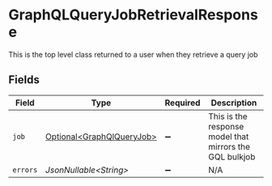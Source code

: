 # GraphQLQueryJobRetrievalResponse

This is the top level class returned to a user when they retrieve a query job


## Fields

| Field                                                                    | Type                                                                     | Required                                                                 | Description                                                              |
| ------------------------------------------------------------------------ | ------------------------------------------------------------------------ | ------------------------------------------------------------------------ | ------------------------------------------------------------------------ |
| `job`                                                                    | [Optional\<GraphQlQueryJob>](../../models/components/GraphQlQueryJob.md) | :heavy_minus_sign:                                                       | This is the response model that mirrors the GQL bulkjob                  |
| `errors`                                                                 | *JsonNullable\<String>*                                                  | :heavy_minus_sign:                                                       | N/A                                                                      |